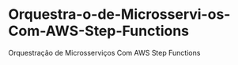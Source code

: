 # Orquestra-o-de-Microsservi-os-Com-AWS-Step-Functions
Orquestração de Microsserviços Com AWS Step Functions
